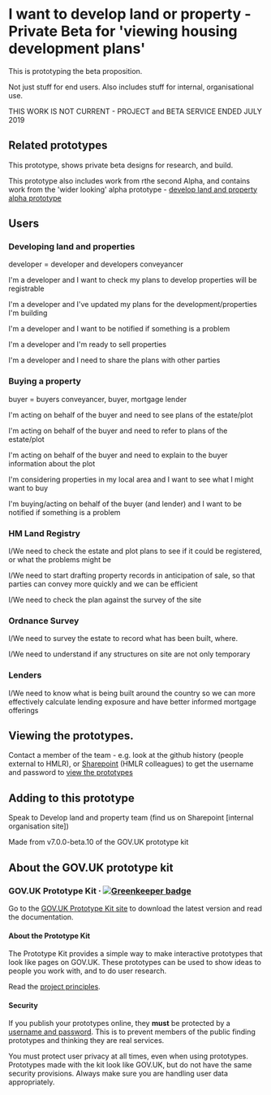 # I want to develop land or property - Private Beta for 'viewing housing development plans'

This is prototyping the beta proposition. 

Not just stuff for end users.  Also includes stuff for internal, organisational use.

THIS WORK IS NOT CURRENT - PROJECT and BETA SERVICE ENDED JULY 2019


## Related prototypes

This prototype, shows private beta designs for research, and build.

This prototype also includes work from rthe second Alpha, and contains work from the 'wider looking' alpha prototype - [develop land and property alpha prototype](https://github.com/LandRegistry/develop-property-alpha)


## Users

### Developing land and properties

developer = developer and developers conveyancer

I'm a developer and I want to check my plans to develop properties will be registrable

I'm a developer and I've updated my plans for the development/properties I'm building

I'm a developer and I want to be notified if something is a problem

I'm a developer and I'm ready to sell properties

I'm a developer and I need to share the plans with other parties


### Buying a property

buyer = buyers conveyancer, buyer, mortgage lender

I'm acting on behalf of the buyer and need to see plans of the estate/plot

I'm acting on behalf of the buyer and need to refer to plans of the estate/plot

I'm acting on behalf of the buyer and need to explain to the buyer information about the plot

I'm considering properties in my local area and I want to see what I might want to buy

I'm buying/acting on behalf of the buyer (and lender) and I want to be notified if something is a problem


### HM Land Registry

I/We need to check the estate and plot plans to see if it could be registered, or what the problems might be

I/We need to start drafting property records in anticipation of sale, so that parties can convey more quickly and we can be efficient

I/We need to check the plan against the survey of the site


### Ordnance Survey

I/We need to survey the estate to record what has been built, where.

I/We need to understand if any structures on site are not only temporary


### Lenders

I/We need to know what is being built around the country so we can more effectively calculate lending exposure and have better informed mortgage offerings



## Viewing the prototypes.

Contact a member of the team - e.g. look at the github history (people external to HMLR), or [Sharepoint](https://landregistryuk.sharepoint.com/sites/NewBuildsDiscovery) (HMLR colleagues) to get the username and password to [view the prototypes](https://develop-property-alpha.herokuapp.com)



## Adding to this prototype

Speak to Develop land and property team (find us on Sharepoint [internal organisation site])

Made from v7.0.0-beta.10 of the GOV.UK prototype kit



## About the GOV.UK prototype kit

### GOV.UK Prototype Kit · [![Greenkeeper badge](https://badges.greenkeeper.io/alphagov/govuk-prototype-kit.svg)](https://greenkeeper.io/)

Go to the [GOV.UK Prototype Kit site](https://govuk-prototype-kit.herokuapp.com/docs) to download the latest version and read the documentation.

#### About the Prototype Kit

The Prototype Kit provides a simple way to make interactive prototypes that look like pages on GOV.UK. These prototypes can be used to show ideas to people you work with, and to do user research.

Read the [project principles](https://govuk-prototype-kit.herokuapp.com/docs/principles).

#### Security

If you publish your prototypes online, they **must** be protected by a [username and password](https://govuk-prototype-kit.herokuapp.com/docs/publishing-on-heroku). This is to prevent members of the public finding prototypes and thinking they are real services.

You must protect user privacy at all times, even when using prototypes. Prototypes made with the kit look like GOV.UK, but do not have the same security provisions. Always make sure you are handling user data appropriately.
